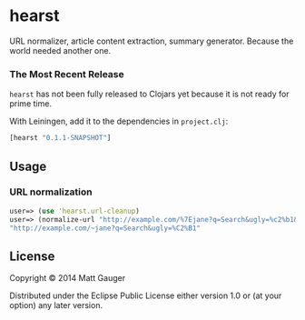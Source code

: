 # hearst

URL normalizer, article content extraction, summary generator. Because the world needed another one.

### The Most Recent Release

`hearst` has not been fully released to Clojars yet because it is not ready for prime time.

With Leiningen, add it to the dependencies in `project.clj`:

```clojure
[hearst "0.1.1-SNAPSHOT"]
```

## Usage

### URL normalization

```clojure
user=> (use 'hearst.url-cleanup)
user=> (normalize-url "http://example.com/%7Ejane?q=Search&ugly=%c2%b1&utm_source=example.com&utm_medium=whoknows")
"http://example.com/~jane?q=Search&ugly=%C2%B1"
```

## License

Copyright © 2014 Matt Gauger

Distributed under the Eclipse Public License either version 1.0 or (at
your option) any later version.

